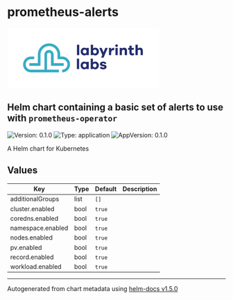 # prometheus-alerts


[<img src="ll-logo.png">](https://lablabs.io/)

Helm chart containing a basic set of alerts to use with `prometheus-operator`
---

![Version: 0.1.0](https://img.shields.io/badge/Version-0.1.0-informational?style=flat-square) ![Type: application](https://img.shields.io/badge/Type-application-informational?style=flat-square) ![AppVersion: 0.1.0](https://img.shields.io/badge/AppVersion-0.1.0-informational?style=flat-square)

A Helm chart for Kubernetes

## Values

| Key | Type | Default | Description |
|-----|------|---------|-------------|
| additionalGroups | list | `[]` |  |
| cluster.enabled | bool | `true` |  |
| coredns.enabled | bool | `true` |  |
| namespace.enabled | bool | `true` |  |
| nodes.enabled | bool | `true` |  |
| pv.enabled | bool | `true` |  |
| record.enabled | bool | `true` |  |
| workload.enabled | bool | `true` |  |

----------------------------------------------
Autogenerated from chart metadata using [helm-docs v1.5.0](https://github.com/norwoodj/helm-docs/releases/v1.5.0)
